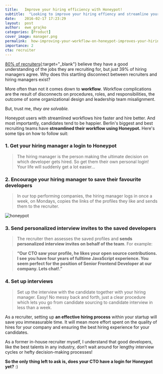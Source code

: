 ```yaml
---
title:   Improve your hiring efficiency with Honeypot!
subtitle:  "Looking to improve your hiring effiency and streamline your workflow? Get your hiring manager to sign up to Honeypot, save their favourite developers and send personalized inteview invites to top tech talents right away!"
date:    2016-02-17 17:23:29
layout:  post
author:  ewe_grajko
categories: [Product]
cover_image: manager.png
permalink:  how-improving-your-workflow-on-honeypot-improves-your-hiring-efficiency/
importance: 2
cta: recruiter
---
```


[80% of recruiters][1]{:target="_blank"} believe they have a good understanding of the jobs they are recruiting for, but *just* 39% of hiring managers agree. Why does this startling disconnect between recruiters and hiring managers exist?

<!--more--> 


More often than not it comes down to **workflow**. Workflow complications are the result of disconnects on procedures, roles, and responsibilities, the outcome of some organizational design and leadership team misalignment.

But, trust me, *they are solvable.*

Honeypot users with streamlined workflows hire faster and hire better. And most importantly, candidates tend to be happier. Berlin's biggest and best recruiting teams have **streamlined their workflow using Honeypot.** Here's some tips on how to follow suit: 



### 1. Get your hiring manager a login to Honeypot

>The hiring manager is the person making the ultimate decision on which developer gets hired. So get them their own personal login! Your life will suddenly get a lot easier...



### 2. Encourage your hiring manager to save their favourite developers

>In our top performing companies, the hiring manager logs in once a week, on Mondays, copies the links of the profiles they like and sends them to the recruiter. 


![honeypot](/assets/images/copy_talent_link.png)



### 3. Send personalized interview invites to the saved developers 

>The recruiter then assesses the saved profiles and **sends personalized interview invites on behalf of the team**. For example:

>**“Our CTO saw your profile, he likes your open source contributions. I see you have four years of fulltime JavaScript experience. You seem perfect for the position of Senior Frontend Developer at our company. Lets chat!.”** 


### 4. Set up interviews


>Set up the interview with the candidate together with your hiring manager.  Easy! No messy back and forth, just a clear procedure which lets you go from candidate sourcing to candidate interview in less than a week. 


As a recruiter, setting up **an effective hiring process** within your startup will save you immeasurable time.  It will mean more effort spent on the quality of hires for your company and ensuring the best hiring experience for your candidates. 

As a former in-house recruiter myself, I understand that good developers, like the best talents in any industry, don’t wait around for lengthy interview cycles or hefty decision-making processes! 

**So the only thing left to ask is, does your CTO have a login for Honeypot yet?** :) 




[1]:https://business.linkedin.com/talent-solutions/blog/2015/04/the-conversation-every-recruiter-needs-to-have-with-their-hiring-manager 
